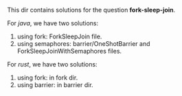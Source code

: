 This dir contains solutions for the question **fork-sleep-join**.

For *java*, we have two solutions: 
1. using fork: ForkSleepJoin file.
2. using semaphores: barrier/OneShotBarrier and ForkSleepJoinWithSemaphores files. 

For *rust*, we have two solutions: 
1. using fork: in fork dir.
2. using barrier: in barrier dir. 